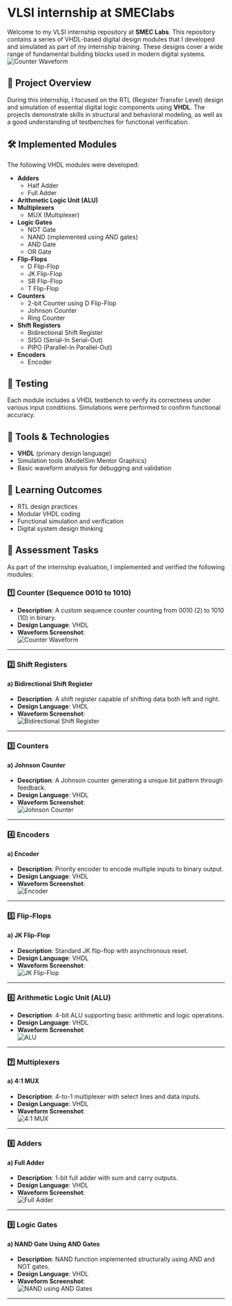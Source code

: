 # VLSI internship at SMEClabs

Welcome to my VLSI internship repository at **SMEC Labs**. This repository contains a series of VHDL-based digital design modules that I developed and simulated as part of my internship training. These designs cover a wide range of fundamental building blocks used in modern digital systems.
![Counter Waveform](https://github.com/Athul2004/VLSI_INTERNSHIP/blob/4b84328d6ca4da32906dfa26379a0fccc2bb82eb/vlsi_certi.jpg)
## 📁 Project Overview

During this internship, I focused on the RTL (Register Transfer Level) design and simulation of essential digital logic components using **VHDL**. The projects demonstrate skills in structural and behavioral modeling, as well as a good understanding of testbenches for functional verification.

## 🛠️ Implemented Modules

The following VHDL modules were developed:

- **Adders**
  - Half Adder
  - Full Adder
- **Arithmetic Logic Unit (ALU)**
- **Multiplexers**
  - MUX (Multiplexer)
- **Logic Gates**
  - NOT Gate
  - NAND (implemented using AND gates)
  - AND Gate
  - OR Gate
- **Flip-Flops**
  - D Flip-Flop
  - JK Flip-Flop
  - SR Flip-Flop
  - T Flip-Flop
- **Counters**
  - 2-bit Counter using D Flip-Flop
  - Johnson Counter
  - Ring Counter
- **Shift Registers**
  - Bidirectional Shift Register
  - SISO (Serial-In Serial-Out)
  - PIPO (Parallel-In Parallel-Out)
- **Encoders**
  - Encoder

## 🧪 Testing

Each module includes a VHDL testbench to verify its correctness under various input conditions. Simulations were performed to confirm functional accuracy.


## 🚀 Tools & Technologies

- **VHDL** (primary design language)
- Simulation tools (ModelSim Mentor Graphics)
- Basic waveform analysis for debugging and validation

## 🎯 Learning Outcomes

- RTL design practices
- Modular VHDL coding
- Functional simulation and verification
- Digital system design thinking

## 📝 Assessment Tasks

As part of the internship evaluation, I implemented and verified the following modules:

### 1️⃣ Counter (Sequence 0010 to 1010)

- **Description**: A custom sequence counter counting from 0010 (2) to 1010 (10) in binary.
- **Design Language**: VHDL
- **Waveform Screenshot**:  
  ![Counter Waveform](https://github.com/Athul2004/VLSI_INTERNSHIP/blob/95699304e180fcc02118a596a6734a49ce32a64a/Screenshot%20(1487).png)

---

### 2️⃣ Shift Registers

#### a) Bidirectional Shift Register

- **Description**: A shift register capable of shifting data both left and right.
- **Design Language**: VHDL
- **Waveform Screenshot**:  
  ![Bidirectional Shift Register](https://github.com/Athul2004/VLSI_INTERNSHIP/blob/724884b6d486d25058046f9094fc1d52332a06d2/Screenshot%20(1488).png)

---

### 3️⃣ Counters

#### a) Johnson Counter

- **Description**: A Johnson counter generating a unique bit pattern through feedback.
- **Design Language**: VHDL
- **Waveform Screenshot**:  
  ![Johnson Counter](https://github.com/Athul2004/VLSI_INTERNSHIP/blob/28f7e96742f6e071ea853d14bce62188f9b405e0/Screenshot%20(1489).png)

---

### 4️⃣ Encoders

#### a) Encoder

- **Description**: Priority encoder to encode multiple inputs to binary output.
- **Design Language**: VHDL
- **Waveform Screenshot**:  
  ![Encoder](https://github.com/Athul2004/VLSI_INTERNSHIP/blob/9c4440a0082e7ddb5a253ecaa9c8b6f6492e787a/Screenshot%20(1490).png)

---

### 5️⃣ Flip-Flops

#### a) JK Flip-Flop

- **Description**: Standard JK flip-flop with asynchronous reset.
- **Design Language**: VHDL
- **Waveform Screenshot**:  
  ![JK Flip-Flop](https://github.com/Athul2004/VLSI_INTERNSHIP/blob/c375b867e43a57b722e03f5d0062bcb2abc8d619/Screenshot%20(1491).png)

---

### 6️⃣ Arithmetic Logic Unit (ALU)

- **Description**: 4-bit ALU supporting basic arithmetic and logic operations.
- **Design Language**: VHDL
- **Waveform Screenshot**:  
  ![ALU](https://github.com/Athul2004/VLSI_INTERNSHIP/blob/f9e0e43a5a8935bd9d6da12e8eec488c5a03f3c8/Screenshot%20(1492).png)

---

### 7️⃣ Multiplexers

#### a) 4:1 MUX

- **Description**: 4-to-1 multiplexer with select lines and data inputs.
- **Design Language**: VHDL
- **Waveform Screenshot**:  
  ![4:1 MUX](https://github.com/Athul2004/VLSI_INTERNSHIP/blob/fcaef538996ee4f3864902762681362c19208f84/Screenshot%20(1494).png)

---

### 8️⃣ Adders

#### a) Full Adder

- **Description**: 1-bit full adder with sum and carry outputs.
- **Design Language**: VHDL
- **Waveform Screenshot**:  
  ![Full Adder](https://github.com/Athul2004/VLSI_INTERNSHIP/blob/82d1c210d6344912b6fb761745a4036faed55f62/Screenshot%20(1495).png)

---

### 9️⃣ Logic Gates

#### a) NAND Gate Using AND Gates

- **Description**: NAND function implemented structurally using AND and NOT gates.
- **Design Language**: VHDL
- **Waveform Screenshot**:  
  ![NAND using AND Gates](https://github.com/Athul2004/VLSI_INTERNSHIP/blob/39754576e7267cb4531248aa734d1172b9198709/Screenshot%20(1496).png)

---

